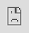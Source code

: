 ```yaml
---
layout: post
title: "윤호는 1월 29일 '뮤직뱅크'의 공연에서 1위를 차지했습니다!"
author: "undefined"
thumbnail: "https://www.allkpop.com/upload/2021/01/content/141014/1610637262-20210114-yunho.jpg"
tags: 
---
```



![image](https://www.allkpop.com/upload/2021/01/content/141014/1610637262-20210114-yunho.jpg)

`뮤직뱅크`가 당신이 좋아하는 아티스트들의 공연을 담은 주간 쇼로 돌아왔습니다.

이번 주 방송에서는 골든차일드가 `번 잇`으로 컴백했고, 드림캐쳐가 `오드아이`로 돌아왔고, 현아가 `아임 낫 쿨`로 돌아왔고, 현아가 `너와 함께`로 돌아왔다.

수상자로는 방탄소년단과 윤호가 후보에 올랐지만, 우승을 차지한 것은 윤호의 `땡큐 유`였다. 윤호 언니 축하해요.

윤호, (G)아이들, AB6IX, 체리블렛, 크레이비티, 원어스, 핑크판타지, 빅톤, T1419, MCND, E`LAST, BXK, 송가인 등도 출연하였다.

아래의 공연들을 확인해 보세요!
===

컴백: 골든 차일드


<div class="video_wrapper" style="padding-top: 56.25%;">
    <iframe width="100%" height="100%" src="https://www.youtube.com/embed/_nqtHKIXrt8" frameborder="0" allow="accelerometer; autoplay; clipboard-write; encrypted-media; gyroscope; picture-in-picture" allowfullscreen="" style="position: absolute; top: 0px; left: 0px; width: 100%; height: 100%;"></iframe>
</div>



<div class="video_wrapper" style="padding-top: 56.25%;">
    <iframe width="100%" height="100%" src="https://www.youtube.com/embed/j7bGDWOzJPQ" frameborder="0" allow="accelerometer; autoplay; clipboard-write; encrypted-media; gyroscope; picture-in-picture" allowfullscreen="" style="position: absolute; top: 0px; left: 0px; width: 100%; height: 100%;"></iframe>
</div>


==

컴백: 드림캐쳐


<div class="video_wrapper" style="padding-top: 56.25%;">
    <iframe width="100%" height="100%" src="https://www.youtube.com/embed/mOU_MTgYq68" frameborder="0" allow="accelerometer; autoplay; clipboard-write; encrypted-media; gyroscope; picture-in-picture" allowfullscreen="" style="position: absolute; top: 0px; left: 0px; width: 100%; height: 100%;"></iframe>
</div>


==

컴백: 현아


<div class="video_wrapper" style="padding-top: 56.25%;">
    <iframe width="100%" height="100%" src="https://www.youtube.com/embed/um9LAORg1mQ" frameborder="0" allow="accelerometer; autoplay; clipboard-write; encrypted-media; gyroscope; picture-in-picture" allowfullscreen="" style="position: absolute; top: 0px; left: 0px; width: 100%; height: 100%;"></iframe>
</div>


==

컴백: 찬


<div class="video_wrapper" style="padding-top: 56.25%;">
    <iframe width="100%" height="100%" src="https://www.youtube.com/embed/j62U5CDJXUg" frameborder="0" allow="accelerometer; autoplay; clipboard-write; encrypted-media; gyroscope; picture-in-picture" allowfullscreen="" style="position: absolute; top: 0px; left: 0px; width: 100%; height: 100%;"></iframe>
</div>


===

윤호


<div class="video_wrapper" style="padding-top: 56.25%;">
    <iframe width="100%" height="100%" src="https://www.youtube.com/embed/brx4zhizVdk" frameborder="0" allow="accelerometer; autoplay; clipboard-write; encrypted-media; gyroscope; picture-in-picture" allowfullscreen="" style="position: absolute; top: 0px; left: 0px; width: 100%; height: 100%;"></iframe>
</div>


==

(G)아이들


<div class="video_wrapper" style="padding-top: 56.25%;">
    <iframe width="100%" height="100%" src="https://www.youtube.com/embed/f_bb2PuRXvg" frameborder="0" allow="accelerometer; autoplay; clipboard-write; encrypted-media; gyroscope; picture-in-picture" allowfullscreen="" style="position: absolute; top: 0px; left: 0px; width: 100%; height: 100%;"></iframe>
</div>


==

AB6IX


<div class="video_wrapper" style="padding-top: 56.25%;">
    <iframe width="100%" height="100%" src="https://www.youtube.com/embed/gB7-dSqUvTs" frameborder="0" allow="accelerometer; autoplay; clipboard-write; encrypted-media; gyroscope; picture-in-picture" allowfullscreen="" style="position: absolute; top: 0px; left: 0px; width: 100%; height: 100%;"></iframe>
</div>


==

체리블렛


<div class="video_wrapper" style="padding-top: 56.25%;">
    <iframe width="100%" height="100%" src="https://www.youtube.com/embed/AX0nogM5OlE" frameborder="0" allow="accelerometer; autoplay; clipboard-write; encrypted-media; gyroscope; picture-in-picture" allowfullscreen="" style="position: absolute; top: 0px; left: 0px; width: 100%; height: 100%;"></iframe>
</div>


==

크레이비티


<div class="video_wrapper" style="padding-top: 56.25%;">
    <iframe width="100%" height="100%" src="https://www.youtube.com/embed/wlkhhQp3l4Y" frameborder="0" allow="accelerometer; autoplay; clipboard-write; encrypted-media; gyroscope; picture-in-picture" allowfullscreen="" style="position: absolute; top: 0px; left: 0px; width: 100%; height: 100%;"></iframe>
</div>


==

오누스


<div class="video_wrapper" style="padding-top: 56.25%;">
    <iframe width="100%" height="100%" src="https://www.youtube.com/embed/_zCBnHjMY48" frameborder="0" allow="accelerometer; autoplay; clipboard-write; encrypted-media; gyroscope; picture-in-picture" allowfullscreen="" style="position: absolute; top: 0px; left: 0px; width: 100%; height: 100%;"></iframe>
</div>


==

핑크판타지


<div class="video_wrapper" style="padding-top: 56.25%;">
    <iframe width="100%" height="100%" src="https://www.youtube.com/embed/QT0r5qkOVm4" frameborder="0" allow="accelerometer; autoplay; clipboard-write; encrypted-media; gyroscope; picture-in-picture" allowfullscreen="" style="position: absolute; top: 0px; left: 0px; width: 100%; height: 100%;"></iframe>
</div>


==

빅톤


<div class="video_wrapper" style="padding-top: 56.25%;">
    <iframe width="100%" height="100%" src="https://www.youtube.com/embed/lHODhTWV-o8" frameborder="0" allow="accelerometer; autoplay; clipboard-write; encrypted-media; gyroscope; picture-in-picture" allowfullscreen="" style="position: absolute; top: 0px; left: 0px; width: 100%; height: 100%;"></iframe>
</div>


==

T1419


<div class="video_wrapper" style="padding-top: 56.25%;">
    <iframe width="100%" height="100%" src="https://www.youtube.com/embed/RhPFSDu3gwE" frameborder="0" allow="accelerometer; autoplay; clipboard-write; encrypted-media; gyroscope; picture-in-picture" allowfullscreen="" style="position: absolute; top: 0px; left: 0px; width: 100%; height: 100%;"></iframe>
</div>


==

MCND


<div class="video_wrapper" style="padding-top: 56.25%;">
    <iframe width="100%" height="100%" src="https://www.youtube.com/embed/_Xcm5ghcDUU" frameborder="0" allow="accelerometer; autoplay; clipboard-write; encrypted-media; gyroscope; picture-in-picture" allowfullscreen="" style="position: absolute; top: 0px; left: 0px; width: 100%; height: 100%;"></iframe>
</div>


==

E`LAST


<div class="video_wrapper" style="padding-top: 56.25%;">
    <iframe width="100%" height="100%" src="https://www.youtube.com/embed/6HDn7eM-kdU" frameborder="0" allow="accelerometer; autoplay; clipboard-write; encrypted-media; gyroscope; picture-in-picture" allowfullscreen="" style="position: absolute; top: 0px; left: 0px; width: 100%; height: 100%;"></iframe>
</div>


==

BXK


<div class="video_wrapper" style="padding-top: 56.25%;">
    <iframe width="100%" height="100%" src="https://www.youtube.com/embed/4Nf21zdp_n4" frameborder="0" allow="accelerometer; autoplay; clipboard-write; encrypted-media; gyroscope; picture-in-picture" allowfullscreen="" style="position: absolute; top: 0px; left: 0px; width: 100%; height: 100%;"></iframe>
</div>


==

송가인


<div class="video_wrapper" style="padding-top: 56.25%;">
    <iframe width="100%" height="100%" src="https://www.youtube.com/embed/mOxZaJK93RQ" frameborder="0" allow="accelerometer; autoplay; clipboard-write; encrypted-media; gyroscope; picture-in-picture" allowfullscreen="" style="position: absolute; top: 0px; left: 0px; width: 100%; height: 100%;"></iframe>
</div>


===